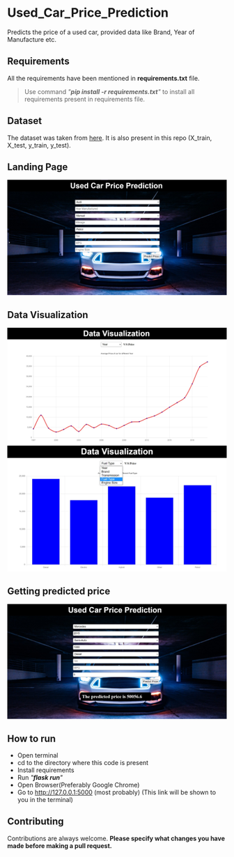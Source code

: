 # Used_Car_Price_Prediction
Predicts the price of a used car, provided data like Brand, Year of Manufacture etc.
<!-- > Website is live on __[http://paras-sood-101916051-dsproject.azurewebsites.net](http://paras-sood-101916051-dsproject.azurewebsites.net)__  -  Not live now-->

## Requirements
All the requirements have been mentioned in __requirements.txt__ file.
> Use command _"__pip install -r requirements.txt__"_ to install all requirements present in requirements file.

## Dataset
The dataset was taken from [here](https://www.kaggle.com/kukuroo3/used-car-price-dataset-competition-format). It is also present in this repo (X_train, X_test, y_train, y_test).

## Landing Page
![landing page](/static/landing_page.jpg)

## Data Visualization
![data visualization](/static/data_visualization.jpg)
![data visualization](/static/data_visualization2.jpg)

## Getting predicted price
![output](/static/output.jpg)

## How to run
- Open terminal
- cd to the directory where this code is present
- Install requirements
- Run _"__flask run__"_
- Open Browser(Preferably Google Chrome)
- Go to http://127.0.0.1:5000 (most probably) (This link will be shown to you in the terminal)

## Contributing
Contributions are always welcome. __Please specify what changes you have made before making a pull request.__
